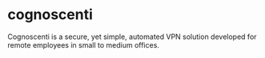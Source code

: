 cognoscenti
===========

Cognoscenti is a secure, yet simple, automated VPN solution developed for remote employees in small to medium offices. 
